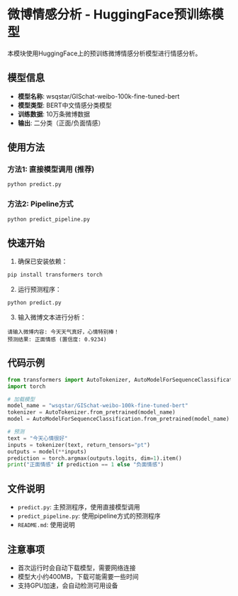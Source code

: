 # 微博情感分析 - HuggingFace预训练模型

本模块使用HuggingFace上的预训练微博情感分析模型进行情感分析。

## 模型信息

- **模型名称**: wsqstar/GISchat-weibo-100k-fine-tuned-bert  
- **模型类型**: BERT中文情感分类模型
- **训练数据**: 10万条微博数据
- **输出**: 二分类（正面/负面情感）

## 使用方法

### 方法1: 直接模型调用 (推荐)
```bash
python predict.py
```

### 方法2: Pipeline方式
```bash
python predict_pipeline.py
```

## 快速开始

1. 确保已安装依赖：
```bash
pip install transformers torch
```

2. 运行预测程序：
```bash
python predict.py
```

3. 输入微博文本进行分析：
```
请输入微博内容: 今天天气真好，心情特别棒！
预测结果: 正面情感 (置信度: 0.9234)
```

## 代码示例

```python
from transformers import AutoTokenizer, AutoModelForSequenceClassification
import torch

# 加载模型
model_name = "wsqstar/GISchat-weibo-100k-fine-tuned-bert"
tokenizer = AutoTokenizer.from_pretrained(model_name)
model = AutoModelForSequenceClassification.from_pretrained(model_name)

# 预测
text = "今天心情很好"
inputs = tokenizer(text, return_tensors="pt")
outputs = model(**inputs)
prediction = torch.argmax(outputs.logits, dim=1).item()
print("正面情感" if prediction == 1 else "负面情感")
```

## 文件说明

- `predict.py`: 主预测程序，使用直接模型调用
- `predict_pipeline.py`: 使用pipeline方式的预测程序  
- `README.md`: 使用说明

## 注意事项

- 首次运行时会自动下载模型，需要网络连接
- 模型大小约400MB，下载可能需要一些时间
- 支持GPU加速，会自动检测可用设备
